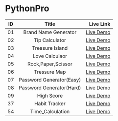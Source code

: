 # PythonPro


| ID            | Title         | Live Link  |
| ------------- |:-------------:| -----:|
| 01    | Brand Name Generator | [Live Demo](https://github.com/Subha822-hub/PythonPro/blob/main/Section_01/Day_01.py) |
| 02    | Tip Calculator    | [Live Demo](https://github.com/Subha822-hub/PythonPro/blob/main/Section_02/Day_02.py) |
| 03    | Treasure Island | [Live Demo](https://github.com/Subha822-hub/PythonPro/blob/main/Section_03/Day_01.py) |
| 04    | Love Calculaor    | [Live Demo](https://github.com/Subha822-hub/PythonPro/blob/main/Section_03/Love_Calculator.py) |
| 05    | Rock,Paper,Scissor | [Live Demo](https://github.com/Subha822-hub/PythonPro/blob/main/Section_04/Day_04.py) |
| 06    | Tressure Map   | [Live Demo](https://github.com/Subha822-hub/PythonPro/blob/main/Section_04/Treasure_Map.py) |
| 07    | Password Generator(Easy)  | [Live Demo](https://github.com/Subha822-hub/PythonPro/blob/main/Section_05/Day_01(Easy).py) |
| 08    | Password Generator(Hard)   | [Live Demo](https://github.com/Subha822-hub/PythonPro/blob/main/Section_05/Day_01(Hard).py) |
| 09    | High Score   | [Live Demo](https://github.com/Subha822-hub/PythonPro/blob/main/Section_05/Highest_Score.py) |
| 37    | Habit Tracker   | [Live Demo](https://github.com/Subha822-hub/PythonPro/blob/main/Section_37/Day_37.py) |
| 54    | Time_Calculation   | [Live Demo](https://github.com/Subha822-hub/PythonPro/blob/main/Section_54/Python_Decorator_Time.py) |

